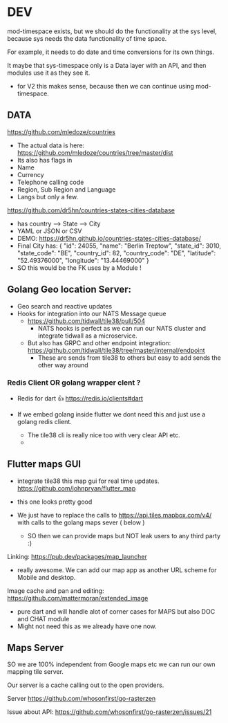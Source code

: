 # DEV

mod-timespace exists, but we should do the functionality at the sys level, because sys needs the data functionality of time space.

For example, it needs to do date and time conversions for its own things.

It maybe that sys-timespace only is a Data layer with an API, and then modules use it as they see it.
- for V2 this makes sense, because then we can continue using mod-timespace.

## DATA 

https://github.com/mledoze/countries
- The actual data is here: https://github.com/mledoze/countries/tree/master/dist
- Its also has flags in 
- Name
- Currency
- Telephone calling code
- Region, Sub Region and Language
- Langs but only a few.

https://github.com/dr5hn/countries-states-cities-database
- has country --> State --> City 
- YAML or JSON or CSV
- DEMO: https://dr5hn.github.io/countries-states-cities-database/
- Final City has:
{
  "id": 24055,
  "name": "Berlin Treptow",
  "state_id": 3010,
  "state_code": "BE",
  "country_id": 82,
  "country_code": "DE",
  "latitude": "52.49376000",
  "longitude": "13.44469000"
}
- SO this would be the FK uses by a Module !



## Golang Geo location Server:

- Geo search and reactive updates
- Hooks for integration into our NATS Message queue
	- https://github.com/tidwall/tile38/pull/504
		- NATS hooks is perfect as we can run our NATS cluster and integrate tidwall as a microservice.
	- But also has GRPC and other endpoint integration: https://github.com/tidwall/tile38/tree/master/internal/endpoint
		- These are sends from tile38 to others but easy to add sends the other way around


### Redis Client OR golang wrapper clent ?

- Redis for dart 👍 https://redis.io/clients#dart

- If we embed golang inside flutter we dont need this and just use a golang redis client.
	- The tile38 cli is really nice too with very clear API etc.
	- 


## Flutter maps GUI
- integrate tile38 this map gui for real time updates.
https://github.com/johnpryan/flutter_map

- this one looks pretty good
- We just have to replace the calls to https://api.tiles.mapbox.com/v4/ with calls to the golang maps sever ( below )  
	- SO then we can provide maps but NOT leak users to any third party :)

Linking: https://pub.dev/packages/map_launcher
- really awesome. We can add our map app as another URL scheme for Mobile and desktop.

Image cache and pan and editing: https://github.com/mattermoran/extended_image
- pure dart and will handle alot of corner cases for MAPS but also DOC and CHAT module
- Might not need this as we already have one now.


## Maps Server

SO we are 100% independent from Google maps etc we can run our own mapping tile server.

Our server is a cache calling out to the open providers.

Server
https://github.com/whosonfirst/go-rasterzen

Issue about API: https://github.com/whosonfirst/go-rasterzen/issues/21
